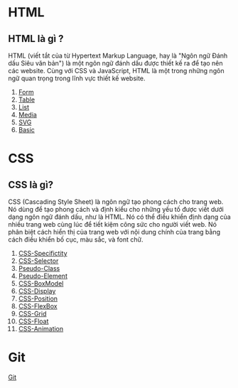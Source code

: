 # HTML
## HTML là gì ?
HTML (viết tắt của từ Hypertext Markup Language, hay là "Ngôn ngữ Đánh dấu Siêu văn bản") là một ngôn ngữ đánh dấu được thiết kế ra để tạo nên các website. Cùng với CSS và JavaScript, HTML là một trong những ngôn ngữ quan trọng trong lĩnh vực thiết kế website.

1. [Form](./note-html/Form.md)
2. [Table](./note-html/Table.md)
3. [List](./note-html/List.md)
4. [Media](./note-html/Media.md)
5. [SVG](./note-html/SVG.md)
6. [Basic](./note-html/Basic.md)

# CSS
## CSS là gì?
CSS (Cascading Style Sheet) là ngôn ngữ tạo phong cách cho trang web. Nó dùng để tạo phong cách và định kiểu cho những yếu tố được viết dưới dạng ngôn ngữ đánh dấu, như là HTML. Nó có thể điều khiển định dạng của nhiều trang web cùng lúc để tiết kiệm công sức cho người viết web. Nó phân biệt cách hiển thị của trang web với nội dung chính của trang bằng cách điều khiển bố cục, màu sắc, và font chữ.

1. [CSS-Specifictity](./note-css/CSS-Specificity.md)
2. [CSS-Selector](./note-css/CSS-Selector.md)
3. [Pseudo-Class](./note-css/Pseudo-Class.md)
4. [Pseudo-Element](./note-css/Pseudo-Element.md)
5. [CSS-BoxModel](./note-css/CSS-BoxModel.md)
6. [CSS-Display](./note-css/CSS-Display.md)
7. [CSS-Position](./note-css/CSS-Position.md)
8. [CSS-FlexBox](./note-css/CSS-FlexBox.md)
9. [CSS-Grid](./note-css/CSS-Grid.md)
10. [CSS-Float](./note-css/CSS-Float.md)
11. [CSS-Animation](./note-css/CSS-Animation.md)

# Git
[Git](./git.md)